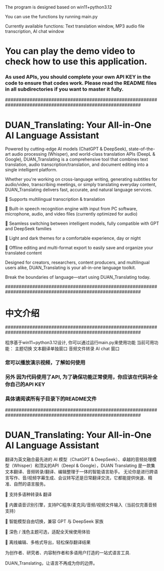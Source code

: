 The program is designed based on win11+python3.12

You can use the functions by running main.py

Currently available functions:
Text translation window, 
MP3 audio file transcription, 
AI chat window

# You can play the demo video to check how to use this application.
### As used APIs, you should complete your own API KEY in the code to ensure that codes work. Please read the README files in all subdirectories if you want to master it fully.
##########################################################################################################

# DUAN_Translating: Your All-in-One AI Language Assistant

Powered by cutting-edge AI models (ChatGPT & DeepSeek), state-of-the-art audio processing (Whisper), and world-class translation APIs (DeepL & Google), DUAN_Translating is a comprehensive tool that combines text translation, audio transcription/translation, and document editing into a single intelligent platform.

Whether you're working on cross-language writing, generating subtitles for audio/video, transcribing meetings, or simply translating everyday content, DUAN_Translating delivers fast, accurate, and natural language services.

🔹 Supports multilingual transcription & translation

🔹 Built-in speech recognition engine with input from PC software, microphone, audio, and video files (currently optimized for audio)

🔹 Seamless switching between intelligent models, fully compatible with GPT and DeepSeek families

🔹 Light and dark themes for a comfortable experience, day or night

🔹 Offline editing and multi-format export to easily save and organize your translated content


Designed for creators, researchers, content producers, and multilingual users alike, DUAN_Translating is your all-in-one language toolkit.

Break the boundaries of language—start using DUAN_Translating today.









##########################################################################################################
# 中文介绍
##########################################################################################################

程序基于win11+python3.12设计, 你可以通过运行main.py来使用功能
当前可用功能：
主题切换
文本翻译单独窗口
音频文件转录
AI chat 窗口

### 您可以播放演示视频，了解如何使用
### 另外 因为代码使用了API, 为了确保功能正常使用，你应该在代码补全你自己的API KEY
### 具体请阅读所有子目录下的README文件

##########################################################################################################

# DUAN_Translating: Your All-in-One AI Language Assistant

翻译为英文融合最先进的 AI 模型（ChatGPT & DeepSeek）、卓越的音频处理模型（Whisper）和顶尖的API（Deepl & Google），DUAN Translating 是一款集文本翻译、音频转录/翻译、编辑整理于一体的智能语言助手。
无论你是进行跨语言写作、音/视频字幕生成、会议转写还是日常翻译交流，它都能提供快速、精准、自然的语言服务。

🔹 支持多语种转录& 翻译

🔹 内置语音识别引擎，支持PC程序/麦克风/音频/视频文件输入（当前仅完善音频支持）

🔹 智能模型自由切换，兼容 GPT 与 DeepSeek 家族

🔹 深色 / 浅色主题可选，适配全天候使用体验

🔹 离线编辑、多格式导出，轻松保存翻译结果

为创作者、研究者、内容制作者和多语用户打造的一站式语言工具.

DUAN\_Translating，让语言不再成为你的边界。






